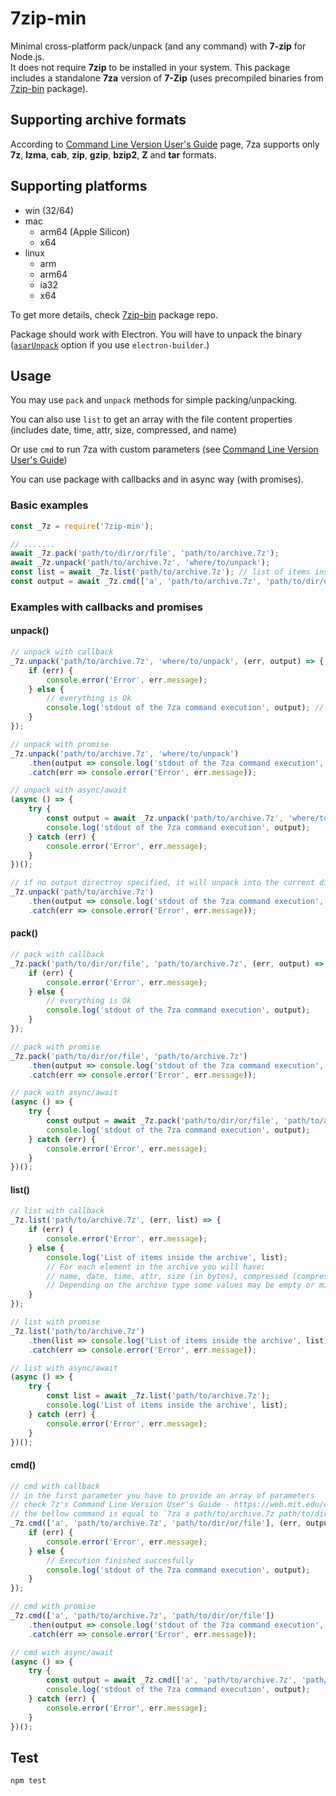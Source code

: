7zip-min
========

Minimal cross-platform pack/unpack (and any command) with **7-zip** for Node.js.   
It does not require **7zip** to be installed in your system. 
This package includes a standalone **7za** version of **7-Zip** (uses precompiled binaries from [7zip-bin](https://github.com/develar/7zip-bin) package).


Supporting archive formats
--------------------------

According to [Command Line Version User's Guide](https://web.mit.edu/outland/arch/i386_rhel4/build/p7zip-current/DOCS/MANUAL/) page, 7za supports only **7z**, **lzma**, **cab**, **zip**, **gzip**, **bzip2**, **Z** and **tar** formats. 


Supporting platforms
--------------------

- win (32/64)
- mac
  - arm64 (Apple Silicon)
  - x64 
- linux
  - arm
  - arm64
  - ia32
  - x64

To get more details, check [7zip-bin](https://github.com/develar/7zip-bin) package repo. 

Package should work with Electron. 
You will have to unpack the binary ([`asarUnpack`](https://www.electron.build/configuration#asarunpack) option if you use `electron-builder`.) 

Usage
-----

You may use `pack` and `unpack` methods for simple packing/unpacking. 

You can also use `list` to get an array with the file content properties (includes date, time, attr, size, compressed, and name)

Or use `cmd` to run 7za with custom parameters (see [Command Line Version User's Guide](https://web.mit.edu/outland/arch/i386_rhel4/build/p7zip-current/DOCS/MANUAL/))

You can use package with callbacks and in async way (with promises).

### Basic examples

```javaScript
const _7z = require('7zip-min');

// .......
await _7z.pack('path/to/dir/or/file', 'path/to/archive.7z');
await _7z.unpack('path/to/archive.7z', 'where/to/unpack');
const list = await _7z.list('path/to/archive.7z'); // list of items inside archive
const output = await _7z.cmd(['a', 'path/to/archive.7z', 'path/to/dir/or/file']); // run custom command
```

### Examples with callbacks and promises

#### unpack()

```javaScript
// unpack with callback
_7z.unpack('path/to/archive.7z', 'where/to/unpack', (err, output) => {
    if (err) {
        console.error('Error', err.message);
    } else {
        // everything is Ok
        console.log('stdout of the 7za command execution', output); // output just in case you need it
    }
});

// unpack with promise
_7z.unpack('path/to/archive.7z', 'where/to/unpack')
    .then(output => console.log('stdout of the 7za command execution', output))
    .catch(err => console.error('Error', err.message));

// unpack with async/await
(async () => {
    try {
        const output = await _7z.unpack('path/to/archive.7z', 'where/to/unpack');
        console.log('stdout of the 7za command execution', output);
    } catch (err) {
        console.error('Error', err.message);
    }
})();

// if no output directroy specified, it will unpack into the current directory (process.cwd())
_7z.unpack('path/to/archive.7z')
    .then(output => console.log('stdout of the 7za command execution', output))
    .catch(err => console.error('Error', err.message));
```

#### pack()

```javaScript
// pack with callback
_7z.pack('path/to/dir/or/file', 'path/to/archive.7z', (err, output) => {
    if (err) {
        console.error('Error', err.message);
    } else {
        // everything is Ok
        console.log('stdout of the 7za command execution', output);
    }
});

// pack with promise
_7z.pack('path/to/dir/or/file', 'path/to/archive.7z')
    .then(output => console.log('stdout of the 7za command execution', output))
    .catch(err => console.error('Error', err.message));

// pack with async/await
(async () => {
    try {
        const output = await _7z.pack('path/to/dir/or/file', 'path/to/archive.7z');
        console.log('stdout of the 7za command execution', output);
    } catch (err) {
        console.error('Error', err.message);
    }
})();
```

#### list()

```javaScript
// list with callback
_7z.list('path/to/archive.7z', (err, list) => {
    if (err) {
        console.error('Error', err.message);
    } else {
        console.log('List of items inside the archive', list);
        // For each element in the archive you will have:
        // name, date, time, attr, size (in bytes), compressed (compressed size in bytes), crc, method, encrypted, block
        // Depending on the archive type some values may be empty or missed
    }
});

// list with promise
_7z.list('path/to/archive.7z')
    .then(list => console.log('List of items inside the archive', list))
    .catch(err => console.error('Error', err.message));

// list with async/await
(async () => {
    try {
        const list = await _7z.list('path/to/archive.7z');
        console.log('List of items inside the archive', list);
    } catch (err) {
        console.error('Error', err.message);
    }
})();
```

#### cmd()

```javaScript
// cmd with callback
// in the first parameter you have to provide an array of parameters
// check 7z's Command Line Version User's Guide - https://web.mit.edu/outland/arch/i386_rhel4/build/p7zip-current/DOCS/MANUAL/
// the bellow command is equal to `7za a path/to/archive.7z path/to/dir/or/file` and will add `path/to/dir/or/file` to `path/to/archive.7z` archive
_7z.cmd(['a', 'path/to/archive.7z', 'path/to/dir/or/file'], (err, output) => {
    if (err) {
        console.error('Error', err.message);
    } else {
        // Execution finished succesfully
        console.log('stdout of the 7za command execution', output);
    }
});

// cmd with promise
_7z.cmd(['a', 'path/to/archive.7z', 'path/to/dir/or/file'])
    .then(output => console.log('stdout of the 7za command execution', output))
    .catch(err => console.error('Error', err.message));

// cmd with async/await
(async () => {
    try {
        const output = await _7z.cmd(['a', 'path/to/archive.7z', 'path/to/dir/or/file']);
        console.log('stdout of the 7za command execution', output);
    } catch (err) {
        console.error('Error', err.message);
    }
})();
```

Test
----

`npm test`
